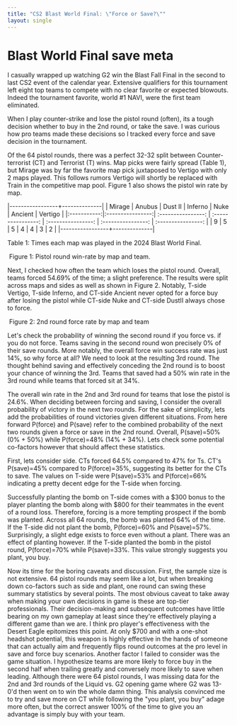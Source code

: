 ```yaml
---
title: "CS2 Blast World Final: \"Force or Save?\""
layout: single
---
```


# Blast World Final save meta

I casually wrapped up watching G2 win the Blast Fall Final in the second to last CS2 event of the calendar year. Extensive qualifiers for this tournament left eight top teams to compete with no clear favorite or expected blowouts. Indeed the tournament favorite, world #1 NAVI, were the first team eliminated.

When I play counter-strike and lose the pistol round (often), its a tough decision whether to buy in the 2nd round, or take the save. I was curious how pro teams made these decisions so I tracked every force and save decision in the tournament.

Of the 64 pistol rounds, there was a perfect 32-32 split between Counter-terrorist (CT) and Terrorist (T) wins. Map picks were fairly spread (Table 1), but Mirage was by far the favorite map pick juxtaposed to Vertigo with only 2 maps played. This follows rumors Vertigo will shortly be replaced with Train in the competitive map pool. Figure 1 also shows the pistol win rate by map.

|-----------------+--------------|
| Mirage | Anubus | Dust II | Inferno | Nuke | Ancient | Vertigo | 
|:-----------:|:----------------:| :----------------: | :----------------: | :----------------: | :----------------: | :----------------: |
| 9 | 5 | 5 | 4 | 4 | 3 | 2 |
|-----------------+--------------|

Table 1: Times each map was played in the 2024 Blast World Final.

<img src="{{ site.url }}{{ site.baseurl }}/assets/images/piston_win_rate.png" alt="">
Figure 1: Pistol round win-rate by map and team.

Next, I checked how often the team which loses the pistol round. Overall, teams forced 54.69% of the time; a slight preference. The results were split across maps and sides as well as shown in Figure 2. Notably, T-side Vertigo, T-side Inferno, and CT-side Ancient never opted for a force buy after losing the pistol while CT-side Nuke and CT-side DustII always chose to force.

<img src="{{ site.url }}{{ site.baseurl }}/assets/images/force_rate.png" alt="">
Figure 2: 2nd round force rate by map and team

Let's check the probability of winning the second round if you force vs. if you do not force. Teams saving in the second round won precisely 0% of their save rounds. More notably, the overall force win success rate was just 14%, so why force at all? We need to look at the resulting 3rd round. The thought behind saving and effectively conceding the 2nd round is to boost your chance of winning the 3rd. Teams that saved had a 50% win rate in the 3rd round while teams that forced sit at 34%.

The overall win rate in the 2nd and 3rd round for teams that lose the pistol is 24.6%. When deciding between forcing and saving, I consider the overall probability of victory in the next two rounds. For the sake of simplicity, lets add the probabilities of round victories given different situations. From here forward P(force) and P(save) refer to the combined probability of the next two rounds given a force or save in the 2nd round. Overall, P(save)=50% (0% + 50%) while P(force)=48% (14% + 34%). Lets check some potential co-factors however that should affect these statistics.

First, lets consider side. CTs forced 64.5% compared to 47% for Ts. CT's P(save)=45%  compared to P(force)=35%, suggesting its better for the CTs to save. The values on T-side were P(save)=53% and P(force)=66% indicating a pretty decent edge for the T-side when forcing.

Successfully planting the bomb on T-side comes with a $300 bonus to the player planting the bomb along with $800 for their teammates in the event of a round loss. Therefore, forcing is a more tempting prospect if the bomb was planted. Across all 64 rounds, the bomb was planted 64% of the time. If the T-side did not plant the bomb, P(force)=60% and P(save)=57%. Surprisingly, a slight edge exists to force even without a plant. There was an effect of planting however. If the T-side planted the bomb in the pistol round, P(force)=70% while P(save)=33%. This value strongly suggests you plant, you buy. 

Now its time for the boring caveats and discussion. First, the sample size is not extensive. 64 pistol rounds may seem like a lot, but when breaking down co-factors such as side and plant, one round can swing these summary statistics by several points. The most obvious caveat to take away when making your own decisions in game is these are top-tier professionals. Their decision-making and subsequent outcomes have little bearing on my own gameplay at least since they're effectively playing a different game than we are. I think pro player's effectiveness with the Desert Eagle epitomizes this point. At only $700 and with a one-shot headshot potential, this weapon is highly effective in the hands of someone that can actually aim and frequently flips round outcomes at the pro level in save and force buy scenarios. Another factor I failed to consider was the game situation. I hypothesize teams are more likely to force buy in the second half when trailing greatly and conversely more likely to save when leading. Although there were 64 pistol rounds, I was missing data for the 2nd and 3rd rounds of the Liquid vs. G2 opening game where G2 was 13-0'd then went on to win the whole damn thing. This analysis convinced me to try and save more on CT while following the "you plant, you buy" adage more often, but the correct answer 100% of the time to give you an advantage is simply buy with your team.

